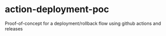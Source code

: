 # action-deployment-poc
Proof-of-concept for a deployment/rollback flow using github actions and releases

